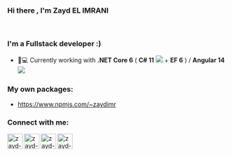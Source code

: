 ### Hi there , I'm Zayd EL IMRANI  
<br />

### I'm a Fullstack developer :)
- 🌱💻 Currently working with <strong>.NET Core 6</strong> ( <strong>C# 11</strong>  <img src="https://img.icons8.com/color/24/undefined/c-sharp-logo.png"/> + <strong>EF 6</strong> ) / <strong>Angular 14 <img src="https://img.icons8.com/external-tal-revivo-shadow-tal-revivo/24/undefined/external-angular-a-typescript-based-open-source-web-application-framework-logo-shadow-tal-revivo.png"/></strong> 


### My own packages:
- https://www.npmjs.com/~zaydimr

### Connect with me:
[<img align="left" alt="zayd-elimrani | HackerRank" width="35px" src="https://img.icons8.com/external-tal-revivo-shadow-tal-revivo/48/undefined/external-hackerrank-is-a-technology-company-that-focuses-on-competitive-programming-logo-shadow-tal-revivo.png" />][HackerRank]
[<img align="left" alt="zayd-elimrani | LinkedIn" width="35px" src="https://img.icons8.com/color/48/ffffff/linkedin.png"/>][linkedin]
[<img align="left" alt="zayd-elimrani | Instagram" width="35px" src="https://img.icons8.com/fluency/48/ffffff/instagram-new.png" />][instagram]
[<img align="left" alt="zayd-elimrani | Email" width="35px" src="https://img.icons8.com/fluency/48/ffffff/new-post.png" />][Gmail]


[instagram]: https://www.instagram.com/zayd.imr/
[linkedin]: https://www.linkedin.com/in/zaydimr/
[HackerRank]: https://www.hackerrank.com/Zaydimr
[Gmail]: mailto:elimrani.z@gmail.com 
